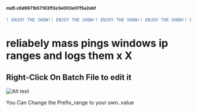 #### <SUP>md5 c6d9971b57163ff2e3e003e07f5a2ebf</SUP>
```DIFF 
! ENJOY THE SHOW!! ENJOY THE SHOW!! ENJOY THE SHOW!! ENJOY THE SHOW!! ENJOY THE SHOW!! ENJOY THE SHOW!
```
# reliabely  mass  pings windows ip ranges and logs them x X
<h2> Right-Click On Batch File to edit it</h2>
  
![Alt text](https://raw.githubusercontent.com/itsjstme/MASS_PINGER/main/DEMO.png)
  
You Can Change the Prefix_range to your own..value

